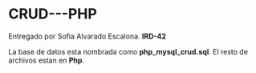 # CRUD---PHP
Entregado por Sofia Alvarado Escalona. **IRD-42**

La base de datos esta nombrada como **php_mysql_crud.sql**. El resto de archivos estan en **Php**.
